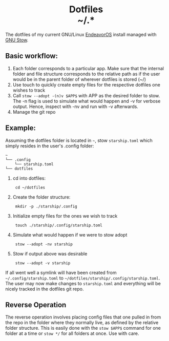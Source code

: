 <center><h1> Dotfiles <br> ~/.* </h1></center>

The dotfiles of my current GNU/Linux [EndeavorOS](https://endeavouros.com/) install managed with [GNU Stow](https://www.gnu.org/software/stow/).

## Basic workflow:

1. Each folder corresponds to a particular app. Make sure that the internal folder and file structure corresponds to the relative path as if the user would be in the parent folder of wherever dotfiles is stored (~/)
2. Use touch to quickly create empty files for the respective dotfiles one wishes to track
3. Call `stow --adopt -(n)v $APP$` with APP as the desired folder to stow. The -n flag is used to simulate what would happen and -v for verbose output. Hence, inspect with -nv and run with -v afterwards.
4. Manage the git repo

## Example:

Assuming the dotfiles folder is located in `~`, stow `starship.toml` which simply resides in the user's .config folder:

    ~
    └── .config
        └── starship.toml
    └── dotfiles

1. cd into dotfiles:
    
        cd ~/dotfiles

2. Create the folder structure: 
    
        mkdir -p ./starship/.config

3. Initialize empty files for the ones we wish to track

        touch ./starship/.config/starship.toml

4. Simulate what would happen if we were to stow adopt

        stow --adopt -nv starship

5. Stow if output above was desirable

        stow --adopt -v starship

If all went well a symlink will have been created from `~/.config/starship.toml` to `~/dotfiles/starship/.config/starship.toml`. The user may now make changes to `starship.toml` and everything will be nicely tracked in the dotfiles git repo. 

## Reverse Operation

The reverse operation involves placing config files that one pulled in from the repo in the folder where they normally live, as defined by the relative folder structure. This is easily done with the `stow $APP$` command for one folder at a time or `stow */` for all folders at once. Use with care.